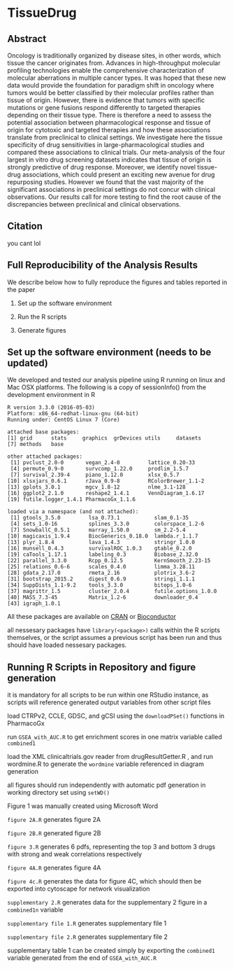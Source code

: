 # TissueDrug

Abstract
--------
Oncology is traditionally organized by disease sites, in other words, which tissue the cancer originates from. Advances in high-throughput molecular profiling technologies enable the comprehensive characterization of molecular aberrations in multiple cancer types. It was hoped that these new data would provide the foundation for paradigm shift in oncology where tumors would be better classified by their molecular profiles rather than tissue of origin. However, there is evidence that tumors with specific mutations or gene fusions respond differently to targeted therapies depending on their tissue type. There is therefore a need to assess the potential association between pharmacological response and tissue of origin for cytotoxic and targeted therapies and how these associations translate from preclinical to clinical settings. We investigate here the tissue specificity of drug sensitivities in large-pharmacological studies and compared these associations to clinical trials. Our meta-analysis of the four largest in vitro drug screening datasets indicates that tissue of origin is strongly predictive of drug response. Moreover, we identify novel tissue-drug associations, which could present an exciting new avenue for drug repurposing studies. However we found that the vast majority of the significant associations in preclinical settings do not concur with clinical observations. Our results call for more testing to find the root cause of the discrepancies between preclinical and clinical observations.


Citation
--------

you cant lol

Full Reproducibility of the Analysis Results
--------------------------------------------

We describe below how to fully reproduce the figures and tables reported in the paper

1.  Set up the software environment

2.  Run the R scripts

3.  Generate figures

Set up the software environment (needs to be updated)
-------------------------------

We developed and tested our analysis pipeline using R running on linux and Mac OSX platforms. The following is a copy of sessionInfo() from the development environment in R

```
R version 3.3.0 (2016-05-03)
Platform: x86_64-redhat-linux-gnu (64-bit)
Running under: CentOS Linux 7 (Core)

attached base packages:
[1] grid      stats     graphics  grDevices utils     datasets 
[7] methods   base  

other attached packages:
 [1] pvclust_2.0-0       vegan_2.4-0         lattice_0.20-33    
 [4] permute_0.9-0       survcomp_1.22.0     prodlim_1.5.7      
 [7] survival_2.39-4     piano_1.12.0        xlsx_0.5.7         
[10] xlsxjars_0.6.1      rJava_0.9-8         RColorBrewer_1.1-2 
[13] gplots_3.0.1        mgcv_1.8-12         nlme_3.1-128       
[16] ggplot2_2.1.0       reshape2_1.4.1      VennDiagram_1.6.17 
[19] futile.logger_1.4.1 PharmacoGx_1.1.6  

loaded via a namespace (and not attached):
 [1] gtools_3.5.0         lsa_0.73.1           slam_0.1-35         
 [4] sets_1.0-16          splines_3.3.0        colorspace_1.2-6    
 [7] SnowballC_0.5.1      marray_1.50.0        sm_2.2-5.4          
[10] magicaxis_1.9.4      BiocGenerics_0.18.0  lambda.r_1.1.7      
[13] plyr_1.8.4           lava_1.4.3           stringr_1.0.0       
[16] munsell_0.4.3        survivalROC_1.0.3    gtable_0.2.0        
[19] caTools_1.17.1       labeling_0.3         Biobase_2.32.0      
[22] parallel_3.3.0       Rcpp_0.12.5          KernSmooth_2.23-15  
[25] relations_0.6-6      scales_0.4.0         limma_3.28.11       
[28] gdata_2.17.0         rmeta_2.16           plotrix_3.6-2       
[31] bootstrap_2015.2     digest_0.6.9         stringi_1.1.1       
[34] SuppDists_1.1-9.2    tools_3.3.0          bitops_1.0-6        
[37] magrittr_1.5         cluster_2.0.4        futile.options_1.0.0
[40] MASS_7.3-45          Matrix_1.2-6         downloader_0.4      
[43] igraph_1.0.1 
```

All these packages are available on [CRAN](http://cran.r-project.org) or [Bioconductor](http://www.bioconductor.org)

all nessesary packages have `library(<package>)` calls within the R scripts themselves, or the script assumes a previous script has been run and thus should have loaded nessesary packages. 

Running R Scripts in Repository and figure generation
-------------------------------
it is mandatory for all scripts to be run within one RStudio instance, as scripts will reference generated output variables from other script files

load CTRPv2, CCLE, GDSC, and gCSI using the `downloadPSet()` functions in PharmacoGx

run `GSEA_with_AUC.R` to get enrichment scores in one matrix variable called `combined1`

load the XML clinicaltrials.gov reader from drugResultGetter.R , and run wordmine.R to generate the `wordmine` variable referenced in diagram generation 

all figures should run independently with automatic pdf generation in working directory set using `setWD()`

Figure 1 was manually created using Microsoft Word

`figure 2A.R` generates figure 2A 

`figure 2B.R` generated figure 2B

`figure 3.R` generates 6 pdfs, representing the top 3 and bottom 3 drugs with strong and weak correlations respectively 

`figure 4A.R` generates figure 4A

`figure 4c.R` generates the data for figure 4C, which should then be exported into cytoscape for network visualization 

`supplementary 2.R` generates data for the supplementary 2 figure in a `combined1n` variable 

`supplementary file 1.R` generates supplementary file 1

`supplementary file 2.R` generates supplementary file 2

supplementary table 1 can be created simply by exporting the `combined1` variable generated from the end of `GSEA_with_AUC.R`
